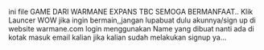 ini file GAME DARI WARMANE EXPANS TBC SEMOGA BERMANFAAT..
Klik Launcer WOW jika ingin bermain,,jangan lupabuat dulu akunnya/sign up di website warmane.com
login menggunakan Name yang dibuat nanti ada di kotak masuk email kalian
jika kalian sudah melakukan signup ya...
